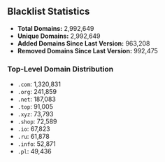 ## Blacklist Statistics

- **Total Domains:** 2,992,649
- **Unique Domains:** 2,992,649
- **Added Domains Since Last Version:** 963,208
- **Removed Domains Since Last Version:** 992,475

### Top-Level Domain Distribution

-  `.com`: 1,320,831
-  `.org`: 241,859
-  `.net`: 187,083
-  `.top`: 91,005
-  `.xyz`: 73,793
-  `.shop`: 72,589
-  `.io`: 67,823
-  `.ru`: 61,878
-  `.info`: 52,871
-  `.pl`: 49,436
